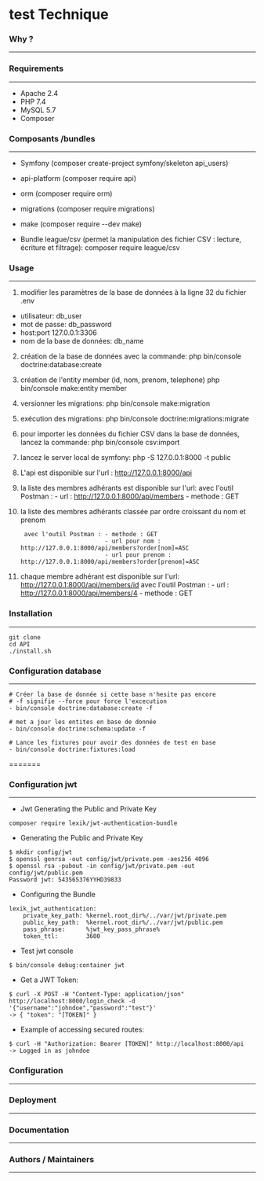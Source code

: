 # test Technique
### Why ?
---

### Requirements
---

- Apache 2.4
- PHP 7.4
- MySQL 5.7
- Composer

### Composants /bundles
---

- Symfony      (composer create-project symfony/skeleton api_users)  
- api-platform (composer require api)
- orm          (composer require orm)
- migrations   (composer require migrations)
- make         (composer require --dev make)

- Bundle league/csv (permet la manipulation des fichier CSV : lecture, écriture et filtrage): composer require league/csv

### Usage
---

1. modifier les paramètres de la base de données à la ligne 32 du fichier .env 
- utilisateur:                  db_user
- mot de passe:                 db_password
- host:port                     127.0.0.1:3306
- nom de la base de données:    db_name

2. création de la base de données avec la commande:
		php bin/console doctrine:database:create

3. création de l'entity member (id, nom, prenom, telephone)
	php bin/console make:entity member

4. versionner les migrations:
		php bin/console make:migration
		
5. exécution des migrations:
	php bin/console doctrine:migrations:migrate
	
6. pour importer les données du fichier CSV dans la base de données, lancez la commande:
		php bin/console csv:import  
		
7. lancez le server local de symfony:
		php -S 127.0.0.1:8000 -t public  

8. L'api est disponible sur l'url :
		http://127.0.0.1:8000/api

9. la liste des membres adhérants est disponible sur l'url:
		avec l'outil Postman : - url : http://127.0.0.1:8000/api/members
							   - methode : GET
							   
9. la liste des membres adhérants classée par ordre croissant du nom et prenom		   
							  
		avec l'outil Postman : - methode : GET
							   - url pour nom :     http://127.0.0.1:8000/api/members?order[nom]=ASC
							   - url pour prenom :  http://127.0.0.1:8000/api/members?order[prenom]=ASC
							   
							   
10. chaque membre adhérant est disponible sur l'url: http://127.0.0.1:8000/api/members/id
		avec l'outil Postman : - url : http://127.0.0.1:8000/api/members/4
							   - methode : GET
	


### Installation
---

```
git clone 
cd API
./install.sh
```

### Configuration database
---

```
# Créer la base de donnée si cette base n'hesite pas encore 
# -f signifie --force pour force l'excecution 
- bin/console doctrine:database:create -f

# met a jour les entites en base de donnée
- bin/console doctrine:schema:update -f

# Lance les fixtures pour avoir des données de test en base
- bin/console doctrine:fixtures:load
```

=======
### Configuration jwt
---

- Jwt Generating the Public and Private Key
```
composer require lexik/jwt-authentication-bundle
```
- Generating the Public and Private Key

```
$ mkdir config/jwt
$ openssl genrsa -out config/jwt/private.pem -aes256 4096
$ openssl rsa -pubout -in config/jwt/private.pem -out config/jwt/public.pem
Password jwt: 543565376YYHD39833
```

- Configuring the Bundle

```
lexik_jwt_authentication:
    private_key_path: %kernel.root_dir%/../var/jwt/private.pem
    public_key_path:  %kernel.root_dir%/../var/jwt/public.pem
    pass_phrase:      %jwt_key_pass_phrase%
    token_ttl:        3600
```

- Test jwt console
```
$ bin/console debug:container jwt
```

- Get a JWT Token:
```
$ curl -X POST -H "Content-Type: application/json" http://localhost:8000/login_check -d '{"username":"johndoe","password":"test"}'
-> { "token": "[TOKEN]" }
```

- Example of accessing secured routes:
```
$ curl -H "Authorization: Bearer [TOKEN]" http://localhost:8000/api
-> Logged in as johndoe
```

### Configuration
---

### Deployment
---

### Documentation
---

### Authors / Maintainers
---
